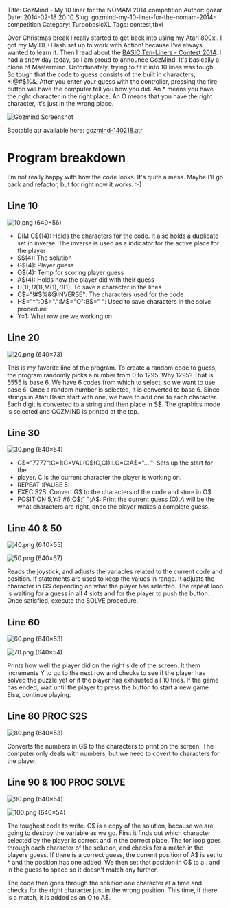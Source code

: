 Title: GozMind - My 10 liner for the NOMAM 2014 competition
Author: gozar
Date: 2014-02-18 20:10
Slug: gozmind-my-10-liner-for-the-nomam-2014-competition
Category: TurbobasicXL
Tags: contest,tbxl

Over Christmas break I really started to get back into using my Atari
800xl. I got my MyIDE+Flash set up to work with Action! because I've
always wanted to learn it. Then I read about the [BASIC Ten-Liners -
Contest
2014](http://atariage.com/forums/topic/221948-basic-ten-liners-contest-2014/).
I had a snow day today, so I am proud to announce GozMind. It's
basically a clone of Mastermind. Unfortunately, trying to fit it into 10
lines was tough. So tough that the code to guess consists of the built in
characters, *!@#$%&. After you enter your guess with the controller,
pressing the fire button will have the computer tell you how you did.
An * means you have the right character in the right place. An O means
that you have the right character, it's just in the wrong place.

![Gozmind Screenshot](http://cdn.gtia.com/gozmind/gozmind.png)

Bootable atr available here:
[gozmind-140218.atr](http://cdn.gtia.com/gozmind-140218.atr)

# Program breakdown

I'm not really happy with how the code looks. It's quite a mess. Maybe
I'll go back and refactor, but for right now it works. :-)

## Line 10

![10.png (640×56)](http://cdn.gtia.com/gozmind/10.png)

* DIM C$(14): Holds the characters for the code. It also holds a
 duplicate set in inverse. The inverse is used as a indicator for the
 active place for the player
* S$(4): The solution
* G$(4): Player guess
* O$(4): Temp for scoring player guess
* A$(4): Holds how the player did with their guess
* H$(1),D$(1),M$(1),B$(1): To save a character in the lines
* C$="!#$%&@INVERSE": The characters used for the code
* H$="*":D$=".":M$="O":B$=" ": Used to save characters in the solve
 procedure
* Y=1: What row are we working on

## Line 20

![20.png (640×73)](http://cdn.gtia.com/gozmind/20.png)

This is my favorite line of the program. To create a random code to
guess, the program randomly picks a number from 0 to 1295. Why 1295?
That is 5555 is base 6. We have 6 codes from which to select, so we
want to use base 6. Once a random number is selected, it is converted to
base 6. Since strings in Atari Basic start with one, we have to add one
to each character. Each digit is converted to a string and then place in
S$. The graphics mode is selected and GOZMIND is printed at the top.

## Line 30

![30.png (640×54)](http://cdn.gtia.com/gozmind/30.png)

* G$="7777":C=1:G=VAL(G$(C,C)):LC=C:A$="....": Sets up the start for the
* player. C is the current character the player is working on.
* REPEAT :PAUSE 5:
* EXEC S2S: Convert G$ to the characters of the code and store in O$
* POSITION 5,Y:? #6;O$;"  ";A$: Print the current guess (O$). A$ will be
the what characters are right, once the player makes a complete guess. 

## Line 40 & 50

![40.png (640×55)](http://cdn.gtia.com/gozmind/40.png)

![50.png (640×67)](http://cdn.gtia.com/gozmind/50.png)

Reads the joystick, and adjusts the variables related to the current
code and position. If statements are used to keep the values in range.
It adjusts the character in G$ depending on what the player has
selected. The repeat loop is waiting for a guess in all 4 slots and for
the player to push the button. Once satisfied, execute the SOLVE
procedure.

## Line 60

![60.png (640×53)](http://cdn.gtia.com/gozmind/60.png)

![70.png (640×54)](http://cdn.gtia.com/gozmind/70.png)

Prints how well the player did on the right side of the screen. It them
increments Y to go to the next row and checks to see if the player has
solved the puzzle yet or if the player has exhausted all 10 tries. If
the game has ended, wait until the player to press the button to start a
new game. Else, continue playing.

## Line 80 PROC S2S

![80.png (640×53)](http://cdn.gtia.com/gozmind/80.png)

Converts the numbers in G$ to the characters to print on the screen. The
computer only deals with numbers, but we need to covert to characters
for the player.

## Line 90 & 100 PROC SOLVE

![90.png (640×54)](http://cdn.gtia.com/gozmind/90.png)

![100.png (640×54)](http://cdn.gtia.com/gozmind/100.png)

The toughest code to write. O$ is a copy of the solution, because we are
going to destroy the variable as we go. First it finds out which character selected
by the player is correct and in the correct place. The for loop goes
through each character of the solution, and checks for a match in the
players guess. If there is a correct guess, the current position of A$
is set to * and the position has one added. We then set that position in
O$ to a . and in the guess to space so it doesn't match any further.

The code then goes through the solution one character at a time and
checks for the right character just in the wrong position. This time, if
there is a match, it is added as an O to A$.

